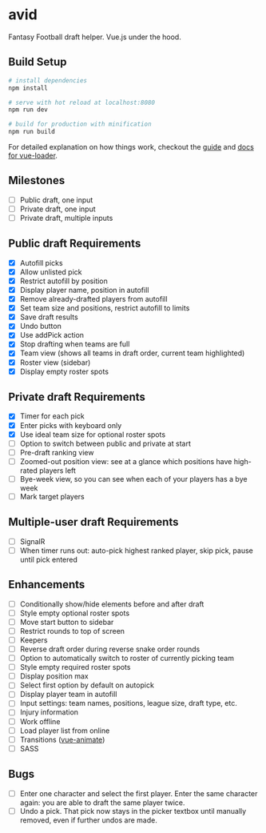 # avid
Fantasy Football draft helper. Vue.js under the hood.

## Build Setup

``` bash
# install dependencies
npm install

# serve with hot reload at localhost:8080
npm run dev

# build for production with minification
npm run build
```

For detailed explanation on how things work, checkout the [guide](http://vuejs-templates.github.io/webpack/) and [docs for vue-loader](http://vuejs.github.io/vue-loader).

## Milestones
- [ ] Public draft, one input
- [ ] Private draft, one input
- [ ] Private draft, multiple inputs

## Public draft Requirements
- [x] Autofill picks
- [x] Allow unlisted pick
- [x] Restrict autofill by position
- [x] Display player name, position in autofill
- [x] Remove already-drafted players from autofill
- [x] Set team size and positions, restrict autofill to limits
- [x] Save draft results
- [x] Undo button
- [x] Use addPick action
- [x] Stop drafting when teams are full
- [x] Team view (shows all teams in draft order, current team highlighted)
- [x] Roster view (sidebar)
- [x] Display empty roster spots

## Private draft Requirements
- [x] Timer for each pick
- [x] Enter picks with keyboard only
- [x] Use ideal team size for optional roster spots
- [ ] Option to switch between public and private at start
- [ ] Pre-draft ranking view
- [ ] Zoomed-out position view: see at a glance which positions have high-rated players left
- [ ] Bye-week view, so you can see when each of your players has a bye week
- [ ] Mark target players

## Multiple-user draft Requirements
- [ ] SignalR
- [ ] When timer runs out: auto-pick highest ranked player, skip pick, pause until pick entered

## Enhancements
- [ ] Conditionally show/hide elements before and after draft
- [ ] Style empty optional roster spots
- [ ] Move start button to sidebar
- [ ] Restrict rounds to top of screen
- [ ] Keepers
- [ ] Reverse draft order during reverse snake order rounds
- [ ] Option to automatically switch to roster of currently picking team
- [ ] Style empty required roster spots
- [ ] Display position max
- [ ] Select first option by default on autopick
- [ ] Display player team in autofill
- [ ] Input settings: team names, positions, league size, draft type, etc.
- [ ] Injury information
- [ ] Work offline
- [ ] Load player list from online
- [ ] Transitions ([vue-animate](https://github.com/haydenbbickerton/vue-animate))
- [ ] SASS

## Bugs
- [ ] Enter one character and select the first player. Enter the same character again: you are able to draft the same player twice.
- [ ] Undo a pick. That pick now stays in the picker textbox until manually removed, even if further undos are made.
